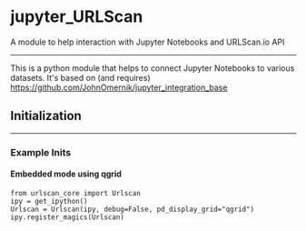# jupyter_URLScan
A module to help interaction with Jupyter Notebooks and URLScan.io API

------
This is a python module that helps to connect Jupyter Notebooks to various datasets. 
It's based on (and requires) https://github.com/JohnOmernik/jupyter_integration_base


## Initialization 
----

### Example Inits

#### Embedded mode using qgrid
```
from urlscan_core import Urlscan
ipy = get_ipython()
Urlscan = Urlscan(ipy, debug=False, pd_display_grid="qgrid")
ipy.register_magics(Urlscan)
```
